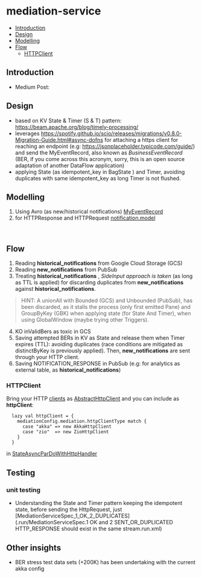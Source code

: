 # mediation-service

- [Introduction](#Introduction)
- [Design](#Design)
- [Modelling](#Modelling)
- [Flow](#Flow)
    - [HTTPClient](#HTTPClient)

## Introduction

- Medium Post:

## Design

- based on KV State & Timer (S & T) pattern: https://beam.apache.org/blog/timely-processing/
- leverages https://spotify.github.io/scio/releases/migrations/v0.8.0-Migration-Guide.html#async-dofns for attaching a
  https client for reaching an endpoint (e.g: https://jsonplaceholder.typicode.com/guide/) and send the MyEventRecord,
  also known as _BusinessEventRecord_ (BER, if
  you come across this acronym, sorry, this is an open source adaptation of another DataFlow application)
- applying State (as idempotent_key in BagState ) and Timer, avoiding duplicates with same idempotent_key as long Timer
  is not flushed.

## Modelling

1. Using Avro (as new/historical
   notifications) [MyEventRecord](src/main/scala/com.db.myproject/mediation/avro/MyEventRecord.java)
2. for HTTPResponse and HTTPRequest [notification.model](src/main/scala/com.db.myproject/mediation/notification/model)

<br />

## Flow

1. Reading **historical_notifications** from Google Cloud Storage (GCS)
2. Reading **new_notifications** from PubSub
3. Treating **historical_notifications** , _SideInput approach is taken_ (as long as TTL is applied) for discarding
   duplicates from **new_notifications**
   against **historical_notifications**.

> HINT: A unionAll with Bounded (GCS) and Unbounded (PubSub), has been discarded, as it stalls the process (only first
> emitted Pane) and GroupByKey
(GBK) when applying state (for State And Timer), when using GlobalWindow (maybe trying other Triggers).
4. KO inValidBers as toxic in GCS
5. Saving attempted BERs in KV as State and release them when Timer expires (TTL): avoiding duplicates (race conditions
   are mitigated as distinctByKey is previously applied). Then, **new_notifications** are sent through your HTTP client.
6. Saving NOTIFICATION_RESPONSE in PubSub (e.g: for analytics as external table, as **historical_notifications**)
   <br />

### HTTPClient

Bring your HTTP [clients](src/main/scala/com.db.myproject/mediation/http/clients)
as [AbstractHttpClient](src/main/scala/com.db.myproject/mediation/http/clients/AbstractHttpClient.scala) and you can include as **httpClient**:
```
  lazy val httpClient = {
    mediationConfig.mediation.httpClientType match {
      case "akka" => new AkkaHttpClient
      case "zio"  => new ZioHttpClient
    }
  }
```
in [StateAsyncParDoWithHttpHandler](src/main/scala/com.db.myproject/mediation/http/StateAsyncParDoWithHttpHandler.scala)

## Testing
### unit testing

- Understanding the State and Timer pattern keeping the idempotent state, before sending the HttpRequest,
  just [MediationServiceSpec_1_OK_2_DUPLICATES](.run/MediationServiceSpec.1 OK and 2 SENT_OR_DUPLICATED HTTP_RESPONSE should exist in the same stream.run.xml)
  <br />

## Other insights

- BER stress test data sets (+200K) has been undertaking with the current akka config
  <br />

